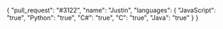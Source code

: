 {
  "pull_request": "#3122",
  "name": "Justin",
  "languages": {
    "JavaScript": "true",
    "Python": "true",
    "C#": "true",
    "C": "true",
    "Java": "true"
  }
}
